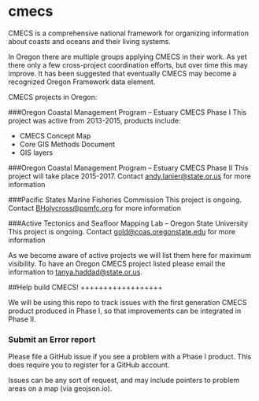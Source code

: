 # cmecs
CMECS is a comprehensive national framework for organizing information about coasts and oceans and their living systems.

In Oregon there are multiple groups applying CMECS in their work. As yet there only a few cross-project coordination efforts, but over time this may improve. It has been suggested that eventually CMECS may become a recognized Oregon Framework data element.

CMECS projects in Oregon:

###Oregon Coastal Management Program – Estuary CMECS Phase I
This project was active from 2013-2015, products include:
- CMECS Concept Map
- Core GIS Methods Document
- GIS layers

###Oregon Coastal Management Program – Estuary CMECS Phase II
This project will take place 2015-2017. Contact andy.lanier@state.or.us for more information

###Pacific States Marine Fisheries Commission
This project is ongoing. Contact BHolycross@psmfc.org for more information

###Active Tectonics and Seafloor Mapping Lab – Oregon State University
This project is ongoing. Contact gold@coas.oregonstate.edu for more information

As we become aware of active projects we will list them here for maximum visibility. To have an Oregon CMECS project listed please email the information to tanya.haddad@state.or.us.

##Help build CMECS!
++++++++++++++++++

We will be using this repo to track issues with the first generation CMECS product produced in Phase I, so that improvements can be integrated in Phase II.

### Submit an Error report

Please file a GitHub issue if you see a problem with a Phase I product. This does require you to register for a GitHub account.

Issues can be any sort of request, and may include pointers to problem areas on a map (via geojson.io).
